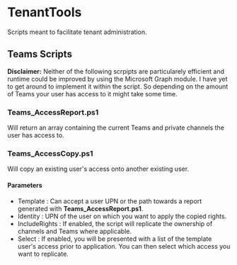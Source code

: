 # TenantTools
Scripts meant to facilitate tenant administration.

## Teams Scripts
**Disclaimer:**
Neither of the following scrpipts are particularely efficient and runtime could be improved by using the Microsoft Graph module.
I have yet to get around to implement it within the script. So depending on the amount of Teams your user has access to it might take some time.

### Teams_AccessReport.ps1
Will return an array containing the current Teams and private channels the user has access to.

### Teams_AccessCopy.ps1
Will copy an existing user's access onto another existing user.

#### Parameters
- Template : Can accept a user UPN or the path towards a report generated with **Teams_AccessReport.ps1**.
- Identity : UPN of the user on which you want to apply the copied rights.
- IncludeRights : If enabled, the script will replicate the ownership of channels and Teams where applicable.
- Select : If enabled, you will be presented with a list of the template user's access prior to application. You can then select which access you want to replicate.